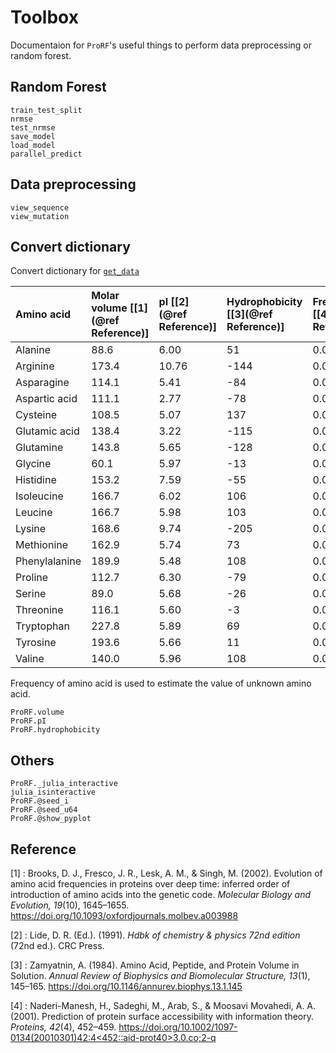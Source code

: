 # Toolbox
Documentaion for `ProRF`'s useful things to perform data preprocessing or random forest.

## Random Forest
```@docs
train_test_split
nrmse
test_nrmse
save_model
load_model
parallel_predict
```

## Data preprocessing
```@docs
view_sequence
view_mutation
```

## Convert dictionary
Convert dictionary for [`get_data`](@ref)

|Amino acid|Molar volume \[[1](@ref Reference)\]|pI \[[2](@ref Reference)\]|Hydrophobicity \[[3](@ref Reference)\]|Frequency \[[4](@ref Reference)\]|
|:---|:---|:---|:---|:---|
|Alanine|88.6|6.00|51|0.0777|
|Arginine|173.4|10.76|-144|0.0627|
|Asparagine|114.1|5.41|-84|0.0336|
|Aspartic acid|111.1|2.77|-78|0.0542|
|Cysteine|108.5|5.07|137|0.0078|
|Glutamic acid|138.4|3.22|-115|0.0859|
|Glutamine|143.8|5.65|-128|0.0315|
|Glycine|60.1|5.97|-13|0.0730|
|Histidine|153.2|7.59|-55|0.0192|
|Isoleucine|166.7|6.02|106|0.0666|
|Leucine|166.7|5.98|103|0.0891|
|Lysine|168.6|9.74|-205|0.0776|
|Methionine|162.9|5.74|73|0.0241|
|Phenylalanine|189.9|5.48|108|0.0361|
|Proline|112.7|6.30|-79|0.0435|
|Serine|89.0|5.68|-26|0.0466|
|Threonine|116.1|5.60|-3|0.0487|
|Tryptophan|227.8|5.89|69|0.0102|
|Tyrosine|193.6|5.66|11|0.0300|
|Valine|140.0|5.96|108|0.0817|
Frequency of amino acid is used to estimate the value of unknown amino acid.
```@docs
ProRF.volume
ProRF.pI
ProRF.hydrophobicity 
```
## Others
```@docs
ProRF._julia_interactive
julia_isinteractive
ProRF.@seed_i
ProRF.@seed_u64
ProRF.@show_pyplot
```

## Reference
\[1\] : Brooks, D. J., Fresco, J. R., Lesk, A. M., & Singh, M. (2002). Evolution of amino acid frequencies in proteins over deep time: inferred order of introduction of amino acids into the genetic code. *Molecular Biology and Evolution, 19*(10), 1645–1655. <https://doi.org/10.1093/oxfordjournals.molbev.a003988>

\[2\] :  Lide, D. R. (Ed.). (1991). *Hdbk of chemistry & physics 72nd edition* (72nd ed.). CRC Press.

\[3\] :  Zamyatnin, A. (1984). Amino Acid, Peptide, and Protein Volume in Solution. *Annual Review of Biophysics and Biomolecular Structure, 13*(1), 145–165. <https://doi.org/10.1146/annurev.biophys.13.1.145>

\[4\] :  Naderi-Manesh, H., Sadeghi, M., Arab, S., & Moosavi Movahedi, A. A. (2001). Prediction of protein surface accessibility with information theory. *Proteins, 42*(4), 452–459. [https://doi.org/10.1002/1097-0134(20010301)42:4<452::aid-prot40>3.0.co;2-q](https://doi.org/10.1002/1097-0134(20010301)42:4<452::aid-prot40>3.0.co;2-q)